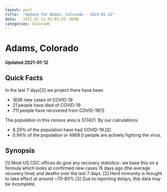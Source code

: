 ```yaml
---
layout: post
title:  "Update for Adams, Colorado - 2021-01-12"
date:   2021-01-12 01:01:29 -0600
categories: Colorado
---
```


# Adams, Colorado
#### Updated 2021-01-12

## Quick Facts

In the last 7 days[3] we project there have been
- *1836* new cases of COVID-19
- *21* people have died of COVID-19
- *711* people have recovered from COVID-19[1]

The population in this census area is 517421. By our calculations:
- 8.29% of the population have had COVID-19.[2]
- 0.94% of the population or 4869.0 people are actively fighting the virus.

## Synopsis




[1] Most US CDC offices do give any recovery statistics- we base this on a formula which looks at confirmed new cases
15 days ago (the average recovery time) and deaths over the last 7 days.
[2] Herd Immunity is thought to take effect at around ~70-80%
[3] Due to reporting delays, this data may be incomplete. 
    